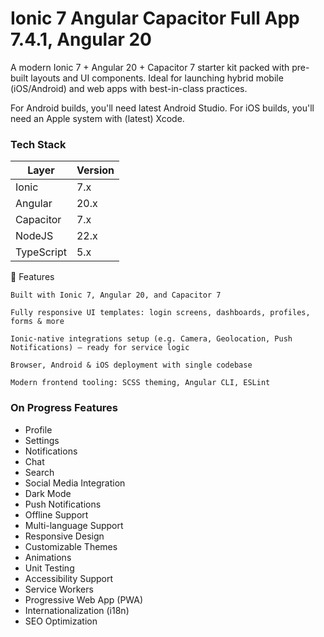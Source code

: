 # Ionic 7 Angular Capacitor Full App 7.4.1, Angular 20

A modern Ionic 7 + Angular 20 + Capacitor 7 starter kit packed with pre-built layouts and UI components. Ideal for launching hybrid mobile (iOS/Android) and web apps with best-in-class practices.

For Android builds, you'll need latest Android Studio.
For iOS builds, you'll need an Apple system with (latest) Xcode.


### Tech Stack
| Layer      | Version |
| ---------- | ------- |
| Ionic      | 7.x     |
| Angular    | 20.x    |
| Capacitor  | 7.x     |
| NodeJS     | 22.x    |
| TypeScript | 5.x     |


🚀 Features

    Built with Ionic 7, Angular 20, and Capacitor 7

    Fully responsive UI templates: login screens, dashboards, profiles, forms & more

    Ionic-native integrations setup (e.g. Camera, Geolocation, Push Notifications) — ready for service logic

    Browser, Android & iOS deployment with single codebase

    Modern frontend tooling: SCSS theming, Angular CLI, ESLint

### On Progress Features
* Profile
* Settings
* Notifications
* Chat
* Search
* Social Media Integration
* Dark Mode
* Push Notifications
* Offline Support
* Multi-language Support
* Responsive Design
* Customizable Themes
* Animations
* Unit Testing
* Accessibility Support
* Service Workers
* Progressive Web App (PWA)
* Internationalization (i18n)
* SEO Optimization

